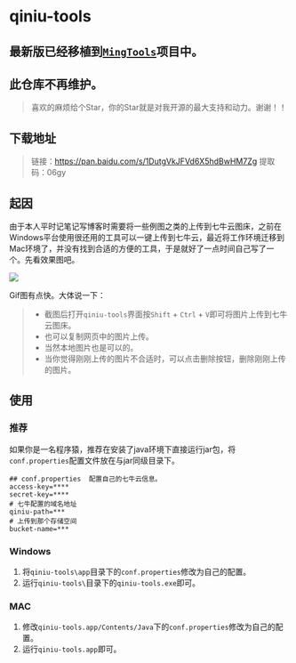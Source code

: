 # qiniu-tools
## 最新版已经移植到[**`MingTools`**](https://github.com/XiumingLee/MingTools)项目中。

## 此仓库不再维护。

> 喜欢的麻烦给个Star，你的Star就是对我开源的最大支持和动力。谢谢！！

## 下载地址

> 链接：https://pan.baidu.com/s/1DutgVkJFVd6X5hdBwHM7Zg 
> 提取码：06gy 

## 起因

由于本人平时记笔记写博客时需要将一些例图之类的上传到七牛云图床，之前在Windows平台使用很还用的工具可以一键上传到七牛云，最近将工作环境迁移到Mac环境了，并没有找到合适的方便的工具，于是就好了一点时间自己写了一个。先看效果图吧。

![](http://qiniu.mrain22.cn/1573359587234.gif)

Gif图有点快。大体说一下：

> - 截图后打开`qiniu-tools`界面按`Shift` + `Ctrl` + `V`即可将图片上传到七牛云图床。
> - 也可以复制网页中的图片上传。
> - 当然本地图片也是可以的。
> - 当你觉得刚刚上传的图片不合适时，可以点击删除按钮，删除刚刚上传的图片。

## 使用

### 推荐

如果你是一名程序猿，推荐在安装了java环境下直接运行jar包，将`conf.properties`配置文件放在与jar同级目录下。

```properties
## conf.properties  配置自己的七牛云信息。
access-key=****
secret-key=****
# 七牛配置的域名地址
qiniu-path=***
# 上传到那个存储空间
bucket-name=***
```

### Windows

1. 将`qiniu-tools\app`目录下的`conf.properties`修改为自己的配置。
2. 运行`qiniu-tools\`目录下的`qiniu-tools.exe`即可。

### MAC

1. 修改`qiniu-tools.app/Contents/Java`下的`conf.properties`修改为自己的配置。
2. 运行`qiniu-tools.app`即可。
